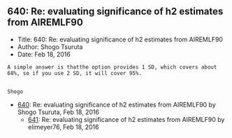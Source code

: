 ## 640: Re: evaluating significance of h2 estimates from AIREMLF90

- Title: 640: Re: evaluating significance of h2 estimates from AIREMLF90
- Author: Shogo Tsuruta
- Date: Feb 18, 2016

```
A simple answer is thatthe option provides 1 SD, which covers about 68%, so if you use 2 SD, it will cover 95%.


Shogo
```

- [640](0640.md): Re: evaluating significance of h2 estimates from AIREMLF90 by Shogo Tsuruta, Feb 18, 2016
    - [641](0641.md): Re: evaluating significance of h2 estimates from AIREMLF90 by elimeyer76, Feb 18, 2016

